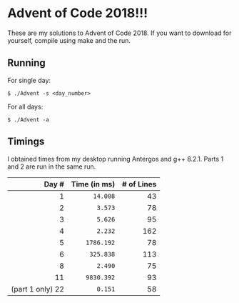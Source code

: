 # Advent of Code 2018!!!

These are my solutions to Advent of Code 2018.
If you want to download for yourself, compile using make and the run.

**Running**
----------------------------------
For single day:
    
    $ ./Advent -s <day_number>
    
For all days:
    
    $ ./Advent -a


**Timings**
----------------------------------
I obtained times from my desktop running Antergos and g++ 8.2.1.  Parts 1 and 2 are run in the same run.

Day # | Time (in ms) | # of Lines
-----:|-------------:|-----------:
1     |`14.008`      |43
2     |`3.573`       |78
3     |`5.626`       |95
4     |`2.232`       |162
5     |`1786.192`    |78
6     |`325.838`     |113
8     |`2.490`       |75
11    |`9830.392`    |93
(part 1 only) 22|`0.151`|58
